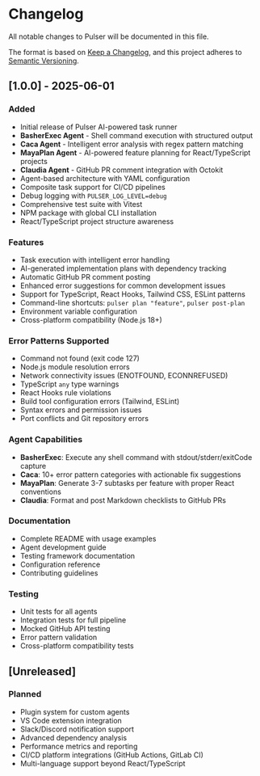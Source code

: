 # Changelog

All notable changes to Pulser will be documented in this file.

The format is based on [Keep a Changelog](https://keepachangelog.com/en/1.0.0/),
and this project adheres to [Semantic Versioning](https://semver.org/spec/v2.0.0.html).

## [1.0.0] - 2025-06-01

### Added

- Initial release of Pulser AI-powered task runner
- **BasherExec Agent** - Shell command execution with structured output
- **Caca Agent** - Intelligent error analysis with regex pattern matching
- **MayaPlan Agent** - AI-powered feature planning for React/TypeScript projects
- **Claudia Agent** - GitHub PR comment integration with Octokit
- Agent-based architecture with YAML configuration
- Composite task support for CI/CD pipelines
- Debug logging with `PULSER_LOG_LEVEL=debug`
- Comprehensive test suite with Vitest
- NPM package with global CLI installation
- React/TypeScript project structure awareness

### Features

- Task execution with intelligent error handling
- AI-generated implementation plans with dependency tracking
- Automatic GitHub PR comment posting
- Enhanced error suggestions for common development issues
- Support for TypeScript, React Hooks, Tailwind CSS, ESLint patterns
- Command-line shortcuts: `pulser plan "feature"`, `pulser post-plan`
- Environment variable configuration
- Cross-platform compatibility (Node.js 18+)

### Error Patterns Supported

- Command not found (exit code 127)
- Node.js module resolution errors
- Network connectivity issues (ENOTFOUND, ECONNREFUSED)
- TypeScript `any` type warnings
- React Hooks rule violations
- Build tool configuration errors (Tailwind, ESLint)
- Syntax errors and permission issues
- Port conflicts and Git repository errors

### Agent Capabilities

- **BasherExec**: Execute any shell command with stdout/stderr/exitCode capture
- **Caca**: 10+ error pattern categories with actionable fix suggestions
- **MayaPlan**: Generate 3-7 subtasks per feature with proper React conventions
- **Claudia**: Format and post Markdown checklists to GitHub PRs

### Documentation

- Complete README with usage examples
- Agent development guide
- Testing framework documentation
- Configuration reference
- Contributing guidelines

### Testing

- Unit tests for all agents
- Integration tests for full pipeline
- Mocked GitHub API testing
- Error pattern validation
- Cross-platform compatibility tests

## [Unreleased]

### Planned

- Plugin system for custom agents
- VS Code extension integration
- Slack/Discord notification support
- Advanced dependency analysis
- Performance metrics and reporting
- CI/CD platform integrations (GitHub Actions, GitLab CI)
- Multi-language support beyond React/TypeScript
